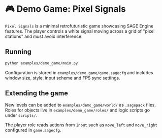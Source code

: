 # 🎮 Demo Game: Pixel Signals

`Pixel Signals` is a minimal retrofuturistic game showcasing SAGE Engine
features. The player controls a white signal moving across a grid of
"pixel stations" and must avoid interference.

## Running

```bash
python examples/demo_game/main.py
```

Configuration is stored in `examples/demo_game/game.sagecfg` and includes
window size, style, input scheme and FPS sync settings.

## Extending the game

New levels can be added to `examples/demo_game/world/` as `.sagepack`
files. Roles for objects live in `examples/demo_game/roles/` and logic
scripts go under `scripts/`.

The player role reads actions from `Input` such as `move_left` and `move_right`
configured in `game.sagecfg`.
